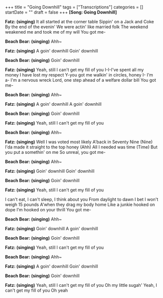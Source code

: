 +++
title = "Going Downhill"
tags = ["Transcriptions"]
categories = []
startDate = ""
draft = false
+++
**[Song: Going Downhill]**

**Fatz: (singing)**
It all started at the corner table
Sippin' on a Jack and Coke
By the end of the evenin'
We were actin' like married folk
The weekend weakened me and took me of my will
You got me-

**Beach Bear: (singing)**
Ahh~

**Fatz: (singing)**
A goin' downhill
Goin' downhill

**Beach Bear: (singing)**
Goin' downhill

**Fatz: (singing)**
Yeah, still I can't get my fill of you
I-I-I've spent all my money
I have lost my respect
Y-you got me walkin' in circles, honey
I- I'm a- I'm a nervous wreck
Lord, one step ahead of a welfare dollar bill
You got me-

**Beach Bear: (singing)**
Ahh~

**Fatz: (singing)**
A goin' downhill
A goin' downhill

**Beach Bear: (singing)**
Goin' downhill

**Fatz: (singing)**
Yeah, still I can't get my fill of you

**Beach Bear: (singing)**
Ahh~

**Fatz: (singing)**
Well I was voted most likely
A'back in Seventy Nine (Nine)
I'da made it straight to the top honey (Ahh)
All I needed was time (Time)
But you put a somethin' on me
So unreal, you got me-

**Beach Bear: (singing)**
Ahh~

**Fatz: (singing)**
Goin' downhill
Goin' downhill

**Beach Bear: (singing)**
Goin' downhill

**Fatz: (singing)**
Yeah, still I can't get my fill of you

I can't eat, I can't sleep, I think about you
From daylight to dawn
I bet I won't weigh 15 pounds
A'when they drag my body home
Like a junkie hooked on dope
I'm hooked on your thrill
You got me-

**Beach Bear: (singing)**
Ahh~

**Fatz: (singing)**
Goin' downhill
A goin' downhill

**Beach Bear: (singing)**
Goin' downhill

**Fatz: (singing)**
Yeah, still I can't get my fill of you

**Beach Bear: (singing)**
Ahh~

**Fatz: (singing)**
A goin' downhill
Goin' downhill

**Beach Bear: (singing)**
Goin' downhill

**Fatz: (singing)**
Yeah, still I can't get my fill of you
Oh my little sugah'
Yeah, I can't get my fill of you
Oh yeah
